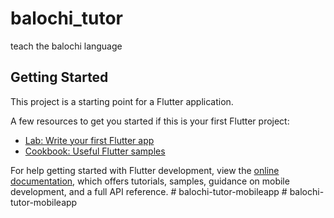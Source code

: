 # balochi_tutor

teach the balochi language

## Getting Started

This project is a starting point for a Flutter application.

A few resources to get you started if this is your first Flutter project:

- [Lab: Write your first Flutter app](https://docs.flutter.dev/get-started/codelab)
- [Cookbook: Useful Flutter samples](https://docs.flutter.dev/cookbook)

For help getting started with Flutter development, view the
[online documentation](https://docs.flutter.dev/), which offers tutorials,
samples, guidance on mobile development, and a full API reference.
#   b a l o c h i - t u t o r - m o b i l e a p p  
 #   b a l o c h i - t u t o r - m o b i l e a p p  
 